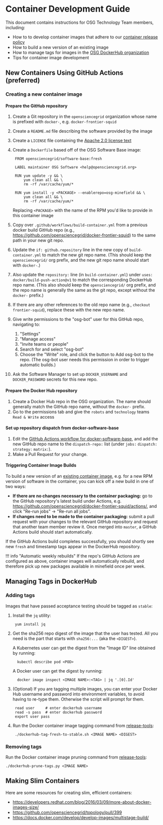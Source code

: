 Container Development Guide
===========================

This document contains instructions for OSG Technology Team members, including:

- How to to develop container images that adhere to our [container release policy](../policy/container-release.md)
- How to build a new version of an existing image
- How to manage tags for images in the [OSG DockerHub organization](https://hub.docker.com/r/opensciencegrid/)
- Tips for container image development


New Containers Using GitHub Actions (preferred)
-----------------------------------------------

### Creating a new container image ###

#### Prepare the GitHub repository ####

1. Create a Git repository in the `opensciencegrid` organization whose name is prefixed with `docker-`,
   e.g. `docker-frontier-squid`
1. Create a `README.md` file describing the software provided by the image
1. Create a `LICENSE` file containing the [Apache 2.0 license text](https://www.apache.org/licenses/LICENSE-2.0.txt)
1. Create a `Dockerfile` based off of the OSG Software Base image:

        FROM opensciencegrid/software-base:fresh

        LABEL maintainer OSG Software <help@opensciencegrid.org>

        RUN yum update -y && \
            yum clean all && \
            rm -rf /var/cache/yum/*

        RUN yum install -y <PACKAGE> --enablerepo=osg-minefield && \
            yum clean all && \
            rm -rf /var/cache/yum/*


    Replacing `<PACKAGE>` with the name of the RPM you'd like to provide in this container image

1. Copy over `.github/workflows/build-container.yml` from a previous docker build GitHub repo
   (e.g., <https://github.com/opensciencegrid/docker-frontier-squid>) to the same path in your new git repo.
1. Update the `if: github.repository` line in the new copy of `build-container.yml` to match the new git repo name.
   (This should keep the `opensciencegrid/` org prefix, and the new git repo name should start with `docker-`.)
1. Also update the `repository:` line (in `build-container.yml`) under `uses: docker/build-push-action@v1` to match the
   corresponding DockerHub repo name.
   (This also should keep the `opensciencegrid/` org prefix, and the repo name is generally the same as the git repo,
   except without the `docker-` prefix.)
1. If there are any other references to the old repo name (e.g., `checkout frontier-squid`),
   replace these with the new repo name.
1. Give write permissions to the "osg-bot" user for this GitHub repo, navigating to:
   1. "Settings"
   1. "Manage access"
   1. "Invite teams or people"
   1. Search for and select "osg-bot"
   1. Choose the "Write" role, and click the button to Add osg-bot to the repo.
   (The osg-bot user needs this permission in order to trigger automatic builds.)
1. Ask the Software Manager to set up `DOCKER_USERNAME` and `DOCKER_PASSWORD` secrets for this new repo.

#### Prepare the Docker Hub repository ####

1. Create a Docker Hub repo in the OSG organization.
   The name should generally match the GitHub repo name, without the `docker-` prefix.
1. Go to the permissions tab and give the `robots` and `technology` teams `Read & Write` access

#### Set up repository dispatch from docker-software-base ####

1. Edit the
   [GitHub Actions workflow for docker-software-base](https://github.com/opensciencegrid/docker-software-base/blob/master/.github/workflows/build-container.yml),
   and add the new GitHub repo name to the `dispatch-repo:` list (under `jobs:` `dispatch:` `strategy:` `matrix:`).
1. Make a Pull Request for your change.

#### Triggering Container Image Builds ####

To build a new version of an [existing container image](#creating-a-new-container-image),
e.g. for a new RPM version of software in the container, you can kick off a new build in one of two ways:

- **If there are no changes necessary to the container packaging:** go to the GitHub repository's latest build under
  Actions, e.g. <https://github.com/opensciencegrid/docker-frontier-squid/actions/>, and click "Re-run jobs" ->
  "Re-run all jobs".
- **If changes need to be made to the container packaging:** submit a pull request with your changes to the relevant
  GitHub repository and request that another team member review it.
  Once merged into `master`, a GitHub Actions build should start automatically.

If the GitHub Actions build completes successfully, you should shortly see new `fresh` and timestamp tags appear in the
DockerHub repository.

!!! info "Automatic weekly rebuilds"
    If the repo's GitHub Actions are configured as above, container images will automatically rebuild,
    and therefore pick up new packages available in minefield once per week.

Managing Tags in DockerHub
--------------------------

### Adding tags ###

Images that have passed acceptance testing should be tagged as `stable`:

1. Install the `jq` utility:

        yum install jq

1. Get the sha256 repo digest of the image that the user has tested.
   All you need is the part that starts with `sha256:...` (aka the `<DIGEST>`).
   
   A Kubernetes user can get the digest from the "Image ID" line obtained by running:
   
         kubectl describe pod <POD>
   
   A Docker user can get the digest by running:
   
         docker image inspect <IMAGE NAME>:<TAG> | jq '.[0].Id'


1. (Optional) If you are tagging multiple images, you can enter your Docker Hub username and password into environment
   variables, to avoid having to re-type them.
   Otherwise the script will prompt for them.

        read user     # enter dockerhub username
        read -s pass  # enter dockerhub password
        export user pass

1. Run the Docker container image tagging command from [release-tools](https://github.com/opensciencegrid/release-tools/):

        ./dockerhub-tag-fresh-to-stable.sh <IMAGE NAME> <DIGEST>

### Removing tags ###

Run the Docker container image pruning command from [release-tools](https://github.com/opensciencegrid/release-tools/):

    ./dockerhub-prune-tags.py <IMAGE NAME>

Making Slim Containers
----------------------

Here are some resources for creating slim, efficient containers:

- <https://developers.redhat.com/blog/2016/03/09/more-about-docker-images-size/>
- <https://github.com/opensciencegrid/topology/pull/399>
- <https://docs.docker.com/develop/develop-images/multistage-build/>
